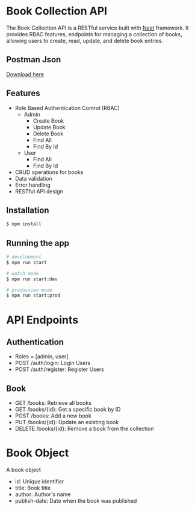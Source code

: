 

# Book Collection API


The Book Collection API is a RESTful service built with [Nest](https://github.com/nestjs/nest) framework. It provides RBAC features, endpoints for managing a collection of books, allowing users to create, read, update, and delete book entries.

## Postman Json
[Download here](https://github.com/galliharmada/book-collection/blob/main/Book%20Collection.postman_collection.json)


## Features

- Role Based Authentication Control (RBAC)
  - Admin
    - Create Book
    - Update Book
    - Delete Book
    - Find All
    - Find By Id
  - User
    - Find All
    - Find By Id
- CRUD operations for books
- Data validation
- Error handling
- RESTful API design

## Installation

```bash
$ npm install
```

## Running the app

```bash
# development
$ npm run start

# watch mode
$ npm run start:dev

# production mode
$ npm run start:prod
```

# API Endpoints

## Authentication

- Roles = [admin, user]
- POST /auth/login: Login Users
- POST /auth/register: Register Users

## Book

- GET /books: Retrieve all books
- GET /books/{id}: Get a specific book by ID
- POST /books: Add a new book
- PUT /books/{id}: Update an existing book
- DELETE /books/{id}: Remove a book from the collection

# Book Object

A book object

- id: Unique identifier
- title: Book title
- author: Author's name
- publish-date: Date when the book was published


